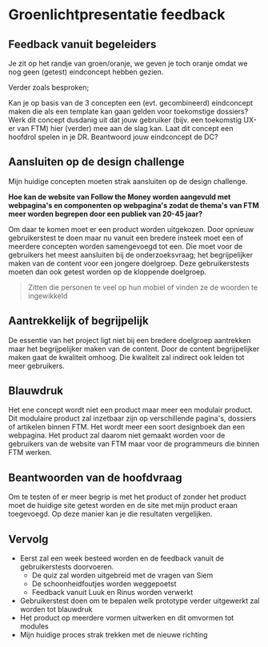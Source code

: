 # Groenlichtpresentatie feedback

## Feedback vanuit begeleiders

Je zit op het randje van groen/oranje, we geven je toch oranje omdat we nog geen (getest) eindconcept hebben gezien.&#x20;

Verder zoals besproken;

Kan je op basis van de 3 concepten een (evt. gecombineerd) eindconcept maken die als een template kan gaan gelden voor toekomstige dossiers? Werk dit concept dusdanig uit dat jouw gebruiker (bijv. een toekomstig UX-er van FTM) hier (verder) mee aan de slag kan. Laat dit concept een hoofdrol spelen in je DR. Beantwoord jouw eindconcept de DC?

## Aansluiten op de design challenge

Mijn huidige concepten moeten strak aansluiten op de design challenge.

&#x20;**Hoe kan de website van Follow the Money worden aangevuld met webpagina's en componenten op webpagina's zodat de thema's van FTM meer worden begrepen door een publiek van 20-45 jaar?**

Om daar te komen moet er een product worden uitgekozen. Door opnieuw gebruikerstest te doen maar nu vanuit een bredere insteek moet een of meerdere concepten worden samengevoegd tot een. Die moet voor de gebruikers het meest aansluiten bij de onderzoeksvraag; het begrijpelijker maken van de content voor een jongere doelgroep. Deze gebruikerstests moeten dan ook getest worden op de kloppende doelgroep.

> Zitten die personen te veel op hun mobiel of vinden ze de woorden te ingewikkeld

## Aantrekkelijk of begrijpelijk

De essentie van het project ligt niet bij een bredere doelgroep aantrekken maar het begrijpelijker maken van de content. Door de content begrijpelijker maken gaat de kwaliteit omhoog. Die kwaliteit zal indirect ook leiden tot meer gebruikers.&#x20;

## Blauwdruk

Het ene concept wordt niet een product maar meer een modulair product. Dit modulaire product zal inzetbaar zijn op verschillende pagina's, dossiers of artikelen binnen FTM. Het wordt meer een soort designboek dan een webpagina. Het product zal daarom niet gemaakt worden voor de gebruikers van de website van FTM maar voor de programmeurs die binnen FTM werken.&#x20;



## Beantwoorden van de hoofdvraag

Om te testen of er meer begrip is met het product of zonder het product moet de huidige site getest worden en de site met mijn product eraan toegevoegd. Op deze manier kan je die resultaten vergelijken.

## Vervolg

* Eerst zal een week besteed worden en de feedback vanuit de gebruikerstests doorvoeren.&#x20;
  * De quiz zal worden uitgebreid met de vragen van Siem
  * De schoonheidfoutjes worden weggepoetst
  * Feedback vanuit Luuk en Rinus worden verwerkt
* Gebruikerstest doen om te bepalen welk prototype verder uitgewerkt zal worden tot blauwdruk
* Het product op meerdere vormen uitwerken en dit omvormen tot modules
* Mijn huidige proces strak trekken met de nieuwe richting

